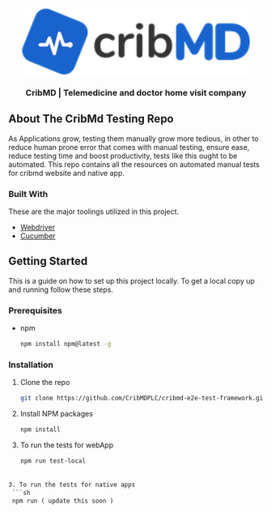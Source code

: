 <!-- PROJECT LOGO -->
<br />
<p align="center">
  <a href="https://cribmd.com/">
    <img src="images/logo.png" alt="Logo" width="450" height="130">
  </a>

  <h3 align="center">CribMD | Telemedicine and doctor home visit company</h3>
</p>

<!-- ABOUT THE PROJECT -->
## About The CribMd Testing Repo

As Applications grow, testing them manually grow more tedious, in other to reduce human prone error that comes with manual testing, ensure ease, reduce testing time and boost productivity, tests like this ought to be automated. This repo contains all the resources on automated manual tests for cribmd website and native app.

### Built With

These are the major toolings utilized in this project.
* [Webdriver](https://webdriver.io/)
* [Cucumber](https://cucumber.io/)



<!-- GETTING STARTED -->
## Getting Started

This is a guide on how to set up this project locally.
To get a local copy up and running follow these steps.

### Prerequisites

* npm
  ```sh
  npm install npm@latest -g
  ```

### Installation

1. Clone the repo
   ```sh
   git clone https://github.com/CribMDPLC/cribmd-e2e-test-framework.git
   ```
2. Install NPM packages
   ```sh
   npm install
   ```
3. To run the tests for webApp
   ```sh
   npm run test-local
  ```

  3. To run the tests for native apps
   ```sh
   npm run ( update this soon )
  ```